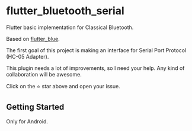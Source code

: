 # flutter_bluetooth_serial

Flutter basic implementation for Classical Bluetooth.

Based on [flutter_blue](https://github.com/pauldemarco/flutter_blue).

The first goal of this project is making an interface for Serial Port Protocol (HC-05 Adapter).

This plugin needs a lot of improvements, so I need your help. Any kind of collaboration will be awesome.

Click on the :star: star above and open your issue.

## Getting Started

Only for Android.